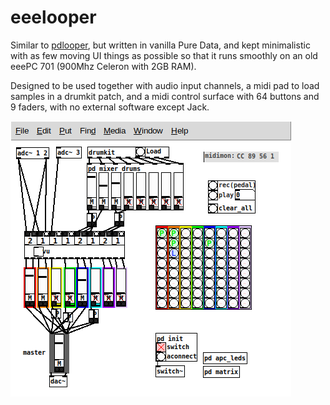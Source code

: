 # eeelooper

Similar to [pdlooper](https://github.com/zigmhount/pdlooper), but written in vanilla Pure Data, and kept minimalistic with as few moving UI things as possible so that it runs smoothly on an old eeePC 701 (900Mhz Celeron with 2GB RAM).

Designed to be used together with audio input channels, a midi pad to load samples in a drumkit patch, and a midi control surface with 64 buttons and 9 faders, with no external software except Jack.

![Main patch](images/2020-11-25-main.png)
